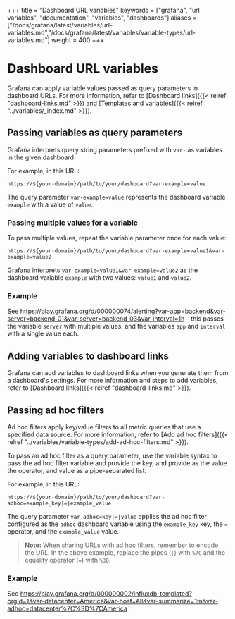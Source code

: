+++
title = "Dashboard URL variables"
keywords = ["grafana", "url variables", "documentation", "variables", "dashboards"]
aliases = ["/docs/grafana/latest/variables/url-variables.md","/docs/grafana/latest/variables/variable-types/url-variables.md"]
weight = 400
+++

# Dashboard URL variables

Grafana can apply variable values passed as query parameters in dashboard URLs. For more information, refer to [Dashboard links]({{< relref "dashboard-links.md" >}}) and [Templates and variables]({{< relref "../variables/_index.md" >}}).

## Passing variables as query parameters

Grafana interprets query string parameters prefixed with `var-` as variables in the given dashboard.

For example, in this URL:

```
https://${your-domain}/path/to/your/dashboard?var-example=value
```

The query parameter `var-example=value` represents the dashboard variable `example` with a value of `value`.

### Passing multiple values for a variable

To pass multiple values, repeat the variable parameter once for each value:

```
https://${your-domain}/path/to/your/dashboard?var-example=value1&var-example=value2
```

Grafana interprets `var-example=value1&var-example=value2` as the dashboard variable `example` with two values: `value1` and `value2`.

### Example

See https://play.grafana.org/d/000000074/alerting?var-app=backend&var-server=backend_01&var-server=backend_03&var-interval=1h - this passes the variable `server` with multiple values, and the variables `app` and `interval` with a single value each.

## Adding variables to dashboard links

Grafana can add variables to dashboard links when you generate them from a dashboard's settings. For more information and steps to add variables, refer to [Dashboard links]({{< relref "dashboard-links.md" >}}).

## Passing ad hoc filters

Ad hoc filters apply key/value filters to all metric queries that use a specified data source. For more information, refer to [Add ad hoc filters]({{< relref "../variables/variable-types/add-ad-hoc-filters.md" >}}).

To pass an ad hoc filter as a query parameter, use the variable syntax to pass the ad hoc filter variable and provide the key, and provide as the value the operator, and value as a pipe-separated list.

For example, in this URL:

```
https://${your-domain}/path/to/your/dashboard?var-adhoc=example_key|=|example_value
```

The query parameter `var-adhoc=key|=|value` applies the ad hoc filter configured as the `adhoc` dashboard variable using the `example_key` key, the `=` operator, and the `example_value` value.

> **Note:** When sharing URLs with ad hoc filters, remember to encode the URL. In the above example, replace the pipes (`|`) with `%7C` and the equality operator (`=`) with `%3D`.

### Example

See https://play.grafana.org/d/000000002/influxdb-templated?orgId=1&var-datacenter=America&var-host=All&var-summarize=1m&var-adhoc=datacenter%7C%3D%7CAmerica
